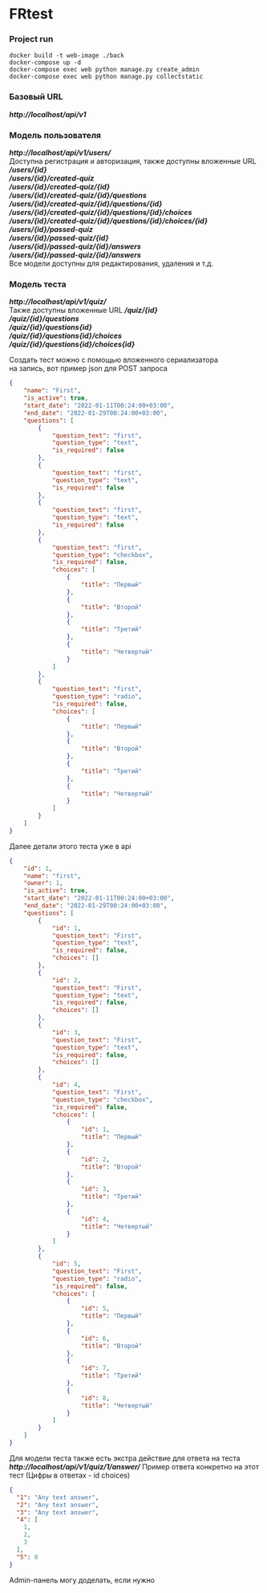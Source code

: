 # FRtest

### Project run
```vim
docker build -t web-image ./back
docker-compose up -d
docker-compose exec web python manage.py create_admin
docker-compose exec web python manage.py collectstatic
```

### Базовый URL

***http://localhost/api/v1***

### Модель пользователя
***http://localhost/api/v1/users/*** \
Доступна регистрация и авторизация, также доступны вложенные URL \
***/users/{id}*** \
***/users/{id}/created-quiz*** \
***/users/{id}/created-quiz/{id}*** \
***/users/{id}/created-quiz/{id}/questions*** \
***/users/{id}/created-quiz/{id}/questions/{id}*** \
***/users/{id}/created-quiz/{id}/questions/{id}/choices*** \
***/users/{id}/created-quiz/{id}/questions/{id}/choices/{id}*** \
***/users/{id}/passed-quiz*** \
***/users/{id}/passed-quiz/{id}*** \
***/users/{id}/passed-quiz/{id}/answers*** \
***/users/{id}/passed-quiz/{id}/answers*** \
Все модели доступны для редактирования, удаления и т.д.

### Модель теста
***http://localhost/api/v1/quiz/*** \
Также доступны вложенные URL
***/quiz/{id}*** \
***/quiz/{id}/questions*** \
***/quiz/{id}/questions{id}*** \
***/quiz/{id}/questions{id}/choices*** \
***/quiz/{id}/questions{id}/choices{id}*** 

Создать тест можно с помощью вложенного сериализатора \
на запись, вот пример json для POST запроса
```json
{
    "name": "First",
    "is_active": true,
    "start_date": "2022-01-11T00:24:00+03:00",
    "end_date": "2022-01-29T00:24:00+03:00",
    "questions": [
        {
            "question_text": "first",
            "question_type": "text",
            "is_required": false
        },
        {
            "question_text": "first",
            "question_type": "text",
            "is_required": false
        },
        {
            "question_text": "first",
            "question_type": "text",
            "is_required": false
        },
        {
            "question_text": "first",
            "question_type": "checkbox",
            "is_required": false,
            "choices": [
                {
                    "title": "Первый"
                },
                {
                    "title": "Второй"
                },
                {
                    "title": "Третий"
                },
                {
                    "title": "Четвертый"
                }
            ]
        },
        {
            "question_text": "first",
            "question_type": "radio",
            "is_required": false,
            "choices": [
                {
                    "title": "Первый"
                },
                {
                    "title": "Второй"
                },
                {
                    "title": "Третий"
                },
                {
                    "title": "Четвертый"
                }
            ]
        }
    ]
}
```
Далее детали этого теста уже в api
```json
{
    "id": 1,
    "name": "first",
    "owner": 1,
    "is_active": true,
    "start_date": "2022-01-11T00:24:00+03:00",
    "end_date": "2022-01-29T00:24:00+03:00",
    "questions": [
        {
            "id": 1,
            "question_text": "First",
            "question_type": "text",
            "is_required": false,
            "choices": []
        },
        {
            "id": 2,
            "question_text": "First",
            "question_type": "text",
            "is_required": false,
            "choices": []
        },
        {
            "id": 3,
            "question_text": "First",
            "question_type": "text",
            "is_required": false,
            "choices": []
        },
        {
            "id": 4,
            "question_text": "First",
            "question_type": "checkbox",
            "is_required": false,
            "choices": [
                {
                    "id": 1,
                    "title": "Первый"
                },
                {
                    "id": 2,
                    "title": "Второй"
                },
                {
                    "id": 3,
                    "title": "Третий"
                },
                {
                    "id": 4,
                    "title": "Четвертый"
                }
            ]
        },
        {
            "id": 5,
            "question_text": "First",
            "question_type": "radio",
            "is_required": false,
            "choices": [
                {
                    "id": 5,
                    "title": "Первый"
                },
                {
                    "id": 6,
                    "title": "Второй"
                },
                {
                    "id": 7,
                    "title": "Третий"
                },
                {
                    "id": 8,
                    "title": "Четвертый"
                }
            ]
        }
    ]
}
```

Для модели теста также есть экстра действие для ответа на теста \
***http://localhost/api/v1/quiz/1/answer/***
Пример ответа конкретно на этот тест (Цифры в ответах - id choices)
```json
{
  "1": "Any text answer",
  "2": "Any text answer",
  "3": "Any text answer",
  "4": [
    1,
    2,
    3
  ],
  "5": 8
}
```

Admin-панель могу доделать, если нужно